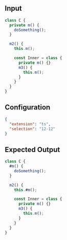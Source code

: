 
## Input
```javascript input
class C {
  private m() {
    doSomething();
  }

  m2() {
    this.m();

    const Inner = class {
      private m() {}
      m3() {
        this.m();
      }
    }
  }
}
```

## Configuration
```json configuration
{
  "extension": "ts",
  "selection": "12-12"
}
```

## Expected Output
```javascript expected output
class C {
  #m() {
    doSomething();
  }

  m2() {
    this.#m();

    const Inner = class {
      private m() {}
      m3() {
        this.m();
      }
    }
  }
}
```
